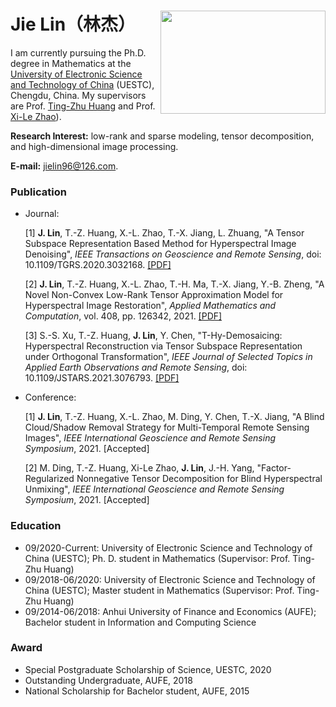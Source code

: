 # Jie Lin（林杰）<img src="https://user-images.githubusercontent.com/84367087/118605799-3cc8fd00-b7e9-11eb-8a0e-55b731adab87.jpg" width = "264" height = "165" alt="" align=right />


I am currently pursuing the Ph.D. degree in Mathematics at the [University of Electronic Science and Technology of China](https://www.uestc.edu.cn/) (UESTC), Chengdu, China. My supervisors are Prof. [Ting-Zhu Huang](https://yjsjy.uestc.edu.cn/gmis/jcsjgl/dsfc/dsgrjj/10482?yxsh=11) and Prof. [Xi-Le Zhao](https://zhaoxile.github.io/)).


**Research Interest:** low-rank and sparse modeling, tensor decomposition, and high-dimensional image processing.

**E-mail:** jielin96@126.com.

### Publication
- Journal:

  [1] **J. Lin**, T.-Z. Huang, X.-L. Zhao, T.-X. Jiang, L. Zhuang, "A Tensor Subspace Representation Based Method for Hyperspectral Image Denoising", _IEEE Transactions on Geoscience and Remote Sensing_, doi: 10.1109/TGRS.2020.3032168. [[PDF]](https://github.com/jielin96/jielin96.github.io/files/6498663/09254145.pdf)
  
  [2] **J. Lin**, T.-Z. Huang, X.-L. Zhao, T.-H. Ma, T.-X. Jiang, Y.-B. Zheng, "A Novel Non-Convex Low-Rank Tensor Approximation Model for Hyperspectral Image Restoration", _Applied Mathematics and Computation_, vol. 408, pp. 126342, 2021. [[PDF]](https://github.com/jielin96/jielin96.github.io/files/6529346/1-s2.0-S0096300321004318-main.pdf)
  
  [3] S.-S. Xu, T.-Z. Huang, **J. Lin**, Y. Chen, "T-Hy-Demosaicing: Hyperspectral Reconstruction via Tensor Subspace Representation under Orthogonal Transformation", _IEEE Journal of Selected Topics in Applied Earth Observations and Remote Sensing_, doi: 10.1109/JSTARS.2021.3076793. [[PDF]](https://github.com/jielin96/jielin96.github.io/files/6498726/09420231_compressed.pdf)


- Conference:

  [1] **J. Lin**, T.-Z. Huang, X.-L. Zhao, M. Ding, Y. Chen, T.-X. Jiang, "A Blind Cloud/Shadow Removal Strategy for Multi-Temporal Remote Sensing Images", _IEEE International Geoscience and Remote Sensing Symposium_, 2021. [Accepted]
  
  [2] M. Ding, T.-Z. Huang, Xi-Le Zhao, **J. Lin**, J.-H. Yang, "Factor-Regularized Nonnegative Tensor Decomposition for Blind Hyperspectral Unmixing", _IEEE International Geoscience and Remote Sensing Symposium_, 2021. [Accepted]
  

### Education

- 09/2020-Current: University of Electronic Science and Technology of China (UESTC); Ph. D. student in Mathematics (Supervisor: Prof. Ting-Zhu Huang)
- 09/2018-06/2020: University of Electronic Science and Technology of China (UESTC); Master student in Mathematics (Supervisor: Prof. Ting-Zhu Huang)
- 09/2014-06/2018: Anhui University of Finance and Economics (AUFE); Bachelor student in Information and Computing Science


### Award

- Special Postgraduate Scholarship of Science, UESTC, 2020
- Outstanding Undergraduate, AUFE, 2018
- National Scholarship for Bachelor student, AUFE, 2015

